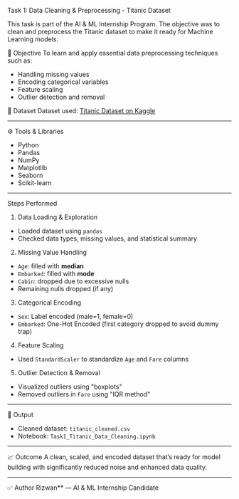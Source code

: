 Task 1: Data Cleaning & Preprocessing - Titanic Dataset

This task is part of the AI & ML Internship Program. The objective was to clean and preprocess the Titanic dataset to make it ready for Machine Learning models.

📌 Objective
To learn and apply essential data preprocessing techniques such as:
- Handling missing values
- Encoding categorical variables
- Feature scaling
- Outlier detection and removal

📂 Dataset
Dataset used: [Titanic Dataset on Kaggle](https://www.kaggle.com/datasets/yasserh/titanic-dataset)

---

⚙️ Tools & Libraries
- Python
- Pandas
- NumPy
- Matplotlib
- Seaborn
- Scikit-learn

---

 Steps Performed

 1. Data Loading & Exploration
- Loaded dataset using `pandas`
- Checked data types, missing values, and statistical summary

 2. Missing Value Handling
- `Age`: filled with **median**
- `Embarked`: filled with **mode**
- `Cabin`: dropped due to excessive nulls
- Remaining nulls dropped (if any)

3. Categorical Encoding
- `Sex`: Label encoded (male=1, female=0)
- `Embarked`: One-Hot Encoded (first category dropped to avoid dummy trap)

 4. Feature Scaling
- Used `StandardScaler` to standardize `Age` and `Fare` columns

 5. Outlier Detection & Removal
- Visualized outliers using "boxplots"
- Removed outliers in `Fare` using "IQR method"

---

💾 Output
- Cleaned dataset: `titanic_cleaned.csv`
- Notebook: `Task1_Titanic_Data_Cleaning.ipynb`

---

📈 Outcome
A clean, scaled, and encoded dataset that’s ready for model building with significantly reduced noise and enhanced data quality.

---

✅ Author
Rizwan** — AI & ML Internship Candidate  



